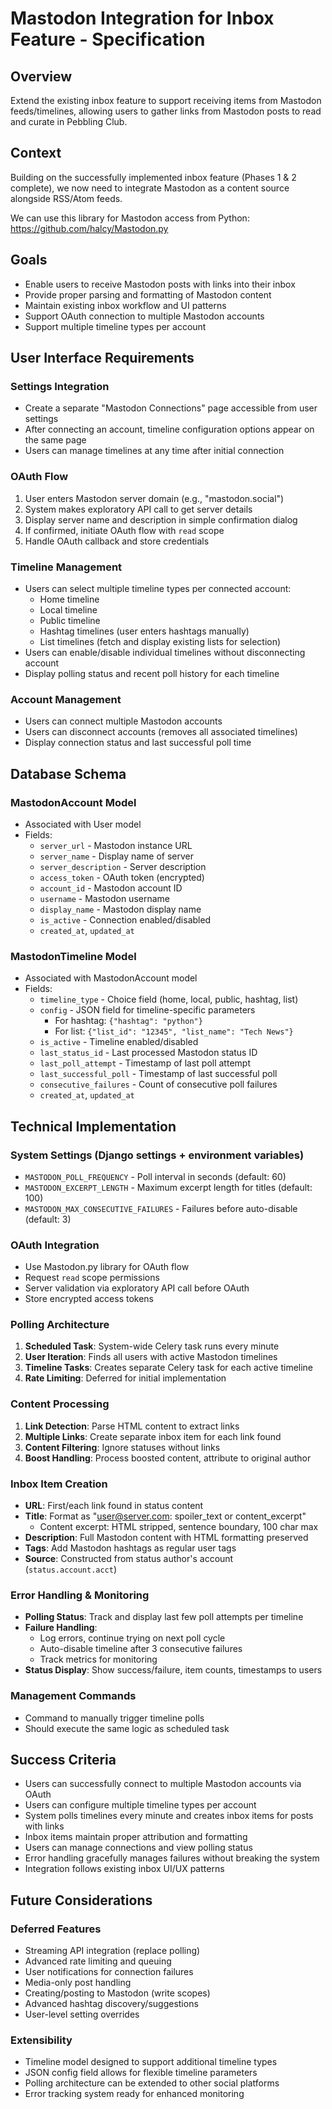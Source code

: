 # Mastodon Integration for Inbox Feature - Specification

## Overview

Extend the existing inbox feature to support receiving items from Mastodon feeds/timelines, allowing users to gather links from Mastodon posts to read and curate in Pebbling Club.

## Context

Building on the successfully implemented inbox feature (Phases 1 & 2 complete), we now need to integrate Mastodon as a content source alongside RSS/Atom feeds.

We can use this library for Mastodon access from Python: https://github.com/halcy/Mastodon.py

## Goals

- Enable users to receive Mastodon posts with links into their inbox
- Provide proper parsing and formatting of Mastodon content
- Maintain existing inbox workflow and UI patterns
- Support OAuth connection to multiple Mastodon accounts
- Support multiple timeline types per account

## User Interface Requirements

### Settings Integration
- Create a separate "Mastodon Connections" page accessible from user settings
- After connecting an account, timeline configuration options appear on the same page
- Users can manage timelines at any time after initial connection

### OAuth Flow
1. User enters Mastodon server domain (e.g., "mastodon.social")
2. System makes exploratory API call to get server details
3. Display server name and description in simple confirmation dialog
4. If confirmed, initiate OAuth flow with `read` scope
5. Handle OAuth callback and store credentials

### Timeline Management
- Users can select multiple timeline types per connected account:
  - Home timeline
  - Local timeline  
  - Public timeline
  - Hashtag timelines (user enters hashtags manually)
  - List timelines (fetch and display existing lists for selection)
- Users can enable/disable individual timelines without disconnecting account
- Display polling status and recent poll history for each timeline

### Account Management
- Users can connect multiple Mastodon accounts
- Users can disconnect accounts (removes all associated timelines)
- Display connection status and last successful poll time

## Database Schema

### MastodonAccount Model
- Associated with User model
- Fields:
  - `server_url` - Mastodon instance URL
  - `server_name` - Display name of server
  - `server_description` - Server description
  - `access_token` - OAuth token (encrypted)
  - `account_id` - Mastodon account ID
  - `username` - Mastodon username
  - `display_name` - Mastodon display name
  - `is_active` - Connection enabled/disabled
  - `created_at`, `updated_at`

### MastodonTimeline Model
- Associated with MastodonAccount model
- Fields:
  - `timeline_type` - Choice field (home, local, public, hashtag, list)
  - `config` - JSON field for timeline-specific parameters
    - For hashtag: `{"hashtag": "python"}`
    - For list: `{"list_id": "12345", "list_name": "Tech News"}`
  - `is_active` - Timeline enabled/disabled
  - `last_status_id` - Last processed Mastodon status ID
  - `last_poll_attempt` - Timestamp of last poll attempt
  - `last_successful_poll` - Timestamp of last successful poll
  - `consecutive_failures` - Count of consecutive poll failures
  - `created_at`, `updated_at`

## Technical Implementation

### System Settings (Django settings + environment variables)
- `MASTODON_POLL_FREQUENCY` - Poll interval in seconds (default: 60)
- `MASTODON_EXCERPT_LENGTH` - Maximum excerpt length for titles (default: 100)
- `MASTODON_MAX_CONSECUTIVE_FAILURES` - Failures before auto-disable (default: 3)

### OAuth Integration
- Use Mastodon.py library for OAuth flow
- Request `read` scope permissions
- Server validation via exploratory API call before OAuth
- Store encrypted access tokens

### Polling Architecture
1. **Scheduled Task**: System-wide Celery task runs every minute
2. **User Iteration**: Finds all users with active Mastodon timelines
3. **Timeline Tasks**: Creates separate Celery task for each active timeline
4. **Rate Limiting**: Deferred for initial implementation

### Content Processing
1. **Link Detection**: Parse HTML content to extract links
2. **Multiple Links**: Create separate inbox item for each link found
3. **Content Filtering**: Ignore statuses without links
4. **Boost Handling**: Process boosted content, attribute to original author

### Inbox Item Creation
- **URL**: First/each link found in status content
- **Title**: Format as "user@server.com: spoiler_text or content_excerpt"
  - Content excerpt: HTML stripped, sentence boundary, 100 char max
- **Description**: Full Mastodon content with HTML formatting preserved
- **Tags**: Add Mastodon hashtags as regular user tags
- **Source**: Constructed from status author's account (`status.account.acct`)

### Error Handling & Monitoring
- **Polling Status**: Track and display last few poll attempts per timeline
- **Failure Handling**: 
  - Log errors, continue trying on next poll cycle
  - Auto-disable timeline after 3 consecutive failures
  - Track metrics for monitoring
- **Status Display**: Show success/failure, item counts, timestamps to users

### Management Commands
- Command to manually trigger timeline polls
- Should execute the same logic as scheduled task

## Success Criteria

- Users can successfully connect to multiple Mastodon accounts via OAuth
- Users can configure multiple timeline types per account
- System polls timelines every minute and creates inbox items for posts with links
- Inbox items maintain proper attribution and formatting
- Users can manage connections and view polling status
- Error handling gracefully manages failures without breaking the system
- Integration follows existing inbox UI/UX patterns

## Future Considerations

### Deferred Features
- Streaming API integration (replace polling)
- Advanced rate limiting and queuing
- User notifications for connection failures
- Media-only post handling
- Creating/posting to Mastodon (write scopes)
- Advanced hashtag discovery/suggestions
- User-level setting overrides

### Extensibility
- Timeline model designed to support additional timeline types
- JSON config field allows for flexible timeline parameters
- Polling architecture can be extended to other social platforms
- Error tracking system ready for enhanced monitoring